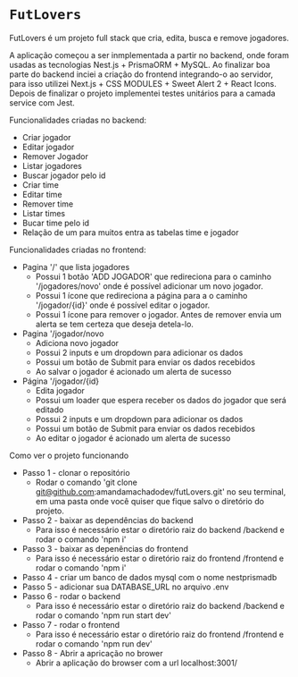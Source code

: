 # `FutLovers`

FutLovers é um projeto full stack que cria, edita, busca e remove jogadores.

A aplicação começou a ser inmplementada a partir no backend, onde foram usadas as tecnologias Nest.js + PrismaORM + MySQL.
Ao finalizar boa parte do backend inciei a criação do frontend integrando-o ao servidor, para isso utilizei Next.js + CSS MODULES + Sweet Alert 2 + React Icons.
Depois de finalizar o projeto implementei testes unitários para a camada service com Jest.

Funcionalidades criadas no backend:
- Criar jogador
- Editar jogador
- Remover Jogador
- Listar jogadores
- Buscar jogador pelo id
- Criar time
- Editar time
- Remover time
- Listar times
- Bucar time pelo id
- Relação de um para muitos entra as tabelas time e jogador

Funcionalidades criadas no frontend:
- Pagina '/' que lista jogadores 
    - Possui 1 botão 'ADD JOGADOR' que redireciona para o caminho '/jogadores/novo' onde é possível adicionar um novo jogador.
    - Possui 1 ícone que redireciona a página para a o caminho '/jogador/{id}' onde é possível editar o jogador.
    - Possui 1 ícone para remover o jogador. Antes de remover envia um alerta se tem certeza que deseja detela-lo.
- Pagina '/jogador/novo
    - Adiciona novo jogador
    - Possui 2 inputs e um dropdown para adicionar os dados
    - Possui um botão de Submit para enviar os dados recebidos
    - Ao salvar o jogador é acionado um alerta de sucesso
- Página '/jogador/{id}
    - Edita jogador
    - Possui um loader que espera receber os dados do jogador que será editado
    - Possui 2 inputs e um dropdown para adicionar os dados
    - Possui um botão de Submit para enviar os dados recebidos
    - Ao editar o jogador é acionado um alerta de sucesso




Como ver o projeto funcionando 
 
 * Passo 1 - clonar o repositório
   * Rodar o comando 'git clone git@github.com:amandamachadodev/futLovers.git' no seu terminal, em uma pasta onde você quiser que fique salvo o diretório do projeto.
 * Passo 2 - baixar as dependências do backend
   * Para isso é necessário estar o diretório raiz do backend /backend e rodar o comando 'npm i'
 * Passo 3 - baixar as depenências do frontend
   * Para isso é necessário estar o diretório raiz do frontend /frontend e rodar o comando 'npm i'
 * Passo 4 - criar um banco de dados mysql com o nome nestprismadb
 * Passo 5 - adicionar sua DATABASE_URL no arquivo .env
 * Passo 6 - rodar o backend
    * Para isso é necessário estar o diretório raiz do backend /backend e rodar o comando 'npm run start dev'
 * Passo 7 - rodar o frontend
   * Para isso é necessário estar o diretório raiz do frontend /frontend e rodar o comando 'npm run dev'
 * Passo 8 - Abrir a apricação no brower
   * Abrir a aplicação do browser com a url localhost:3001/

